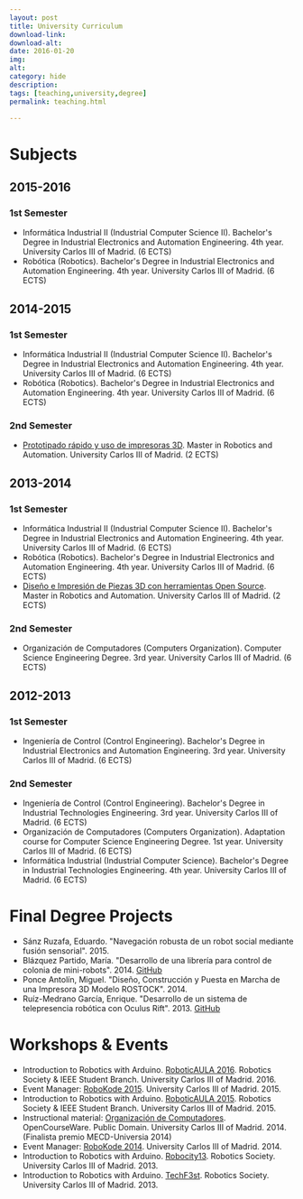```yaml
---
layout: post
title: University Curriculum
download-link: 
download-alt:  
date: 2016-01-20
img: 
alt: 
category: hide
description: 
tags: [teaching,university,degree]
permalink: teaching.html

---
```


# Subjects

## 2015-2016

### 1st Semester

* Informática Industrial II (Industrial Computer Science II). Bachelor's Degree in Industrial Electronics and Automation Engineering. 4th year. University Carlos III of Madrid. (6 ECTS)
* Robótica (Robotics). Bachelor's Degree in Industrial Electronics and Automation Engineering. 4th year. University Carlos III of Madrid. (6 ECTS)

## 2014-2015

### 1st Semester

* Informática Industrial II (Industrial Computer Science II). Bachelor's Degree in Industrial Electronics and Automation Engineering. 4th year. University Carlos III of Madrid. (6 ECTS)
* Robótica (Robotics). Bachelor's Degree in Industrial Electronics and Automation Engineering. 4th year. University Carlos III of Madrid. (6 ECTS)

### 2nd Semester

* [Prototipado rápido y uso de impresoras 3D](http://educatech.sytes.net/wiki/2015_Master_seminar). Master in Robotics and Automation. University Carlos III of Madrid. (2 ECTS)

## 2013-2014

### 1st Semester

* Informática Industrial II (Industrial Computer Science II). Bachelor's Degree in Industrial Electronics and Automation Engineering. 4th year. University Carlos III of Madrid. (6 ECTS)
* Robótica (Robotics). Bachelor's Degree in Industrial Electronics and Automation Engineering. 4th year. University Carlos III of Madrid. (6 ECTS)
* [Diseño e Impresión de Piezas 3D con herramientas Open Source](http://educatech.sytes.net/wiki/2014_Master_seminar). Master in Robotics and Automation. University Carlos III of Madrid. (2 ECTS)

### 2nd Semester

* Organización de Computadores (Computers Organization). Computer Science Engineering Degree. 3rd year. University Carlos III of Madrid. (6 ECTS)

## 2012-2013

### 1st Semester

* Ingeniería de Control (Control Engineering). Bachelor's Degree in Industrial Electronics and Automation Engineering. 3rd year. University Carlos III of Madrid. (6 ECTS)

### 2nd Semester

* Ingeniería de Control (Control Engineering). Bachelor's Degree in Industrial Technologies Engineering. 3rd year. University Carlos III of Madrid. (6 ECTS)
* Organización de Computadores (Computers Organization). Adaptation course for Computer Science Engineering Degree. 1st year. University Carlos III of Madrid. (6 ECTS)
* Informática Industrial (Industrial Computer Science). Bachelor's Degree in Industrial Technologies Engineering. 4th year. University Carlos III of Madrid. (6 ECTS)

# Final Degree Projects

* Sánz Ruzafa, Eduardo. "Navegación robusta de un robot social mediante fusión sensorial". 2015.
* Blázquez Partido, María. "Desarrollo de una librería para control de colonia de mini-robots". 2014. [GitHub](https://github.com/raulperula/rpc_robot_colony)
* Ponce Antolín, Miguel. "Diseño, Construcción y Puesta en Marcha de una Impresora 3D Modelo ROSTOCK". 2014.
* Ruíz-Medrano García, Enrique. "Desarrollo de un sistema de telepresencia robótica con Oculus Rift". 2013. [GitHub](https://github.com/raulperula/oculus_rift)

# Workshops & Events

* Introduction to Robotics with Arduino. [RoboticAULA 2016](http://asrob.uc3m.es/index.php/School_of_Robots#AULA_.28IFEMA.29). Robotics Society & IEEE Student Branch. University Carlos III of Madrid. 2016.
* Event Manager: [RoboKode 2015](http://asrob.uc3m.es/index.php/School_of_Robots#Robokode). University Carlos III of Madrid. 2015.
* Introduction to Robotics with Arduino. [RoboticAULA 2015](http://asrob.uc3m.es/index.php/School_of_Robots#AULA_.28IFEMA.29). Robotics Society & IEEE Student Branch. University Carlos III of Madrid. 2015.
* Instructional material: [Organización de Computadores](http://ocw.uc3m.es/ingenieria-informatica/organizacion-de-computadores). OpenCourseWare. Public Domain. University Carlos III of Madrid. 2014. (Finalista premio MECD-Universia 2014)
* Event Manager: [RoboKode 2014](http://asrob.uc3m.es/index.php/School_of_Robots#Robokode). University Carlos III of Madrid. 2014.
* Introduction to Robotics with Arduino. [Robocity13](http://roboticslab.uc3m.es/robocity13/). Robotics Society. University Carlos III of Madrid. 2013.
* Introduction to Robotics with Arduino. [TechF3st](https://techfest.uc3m.es/2013/). Robotics Society. University Carlos III of Madrid. 2013.
